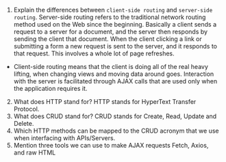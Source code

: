 1.  Explain the differences between `client-side routing` and `server-side routing`.
Server-side routing refers to the traditional network routing method used on
  the Web since the beginning. Basically a client sends a request to a server for a document, and the server then responds by sending the client that document. When the client clicking a link or submitting a form a new request is sent to the server, and it responds to that request. This involves a whole lot of page refreshes.
- Client-side routing means that the client is doing all of the real heavy        lifting, when changing views and moving data around goes. Interaction with the
  server is facilitated through AJAX calls that are used only when the application
  requires it.
2.  What does HTTP stand for?
HTTP stands for HyperText Transfer Protocol.
3.  What does CRUD stand for?
CRUD stands for Create, Read, Update and Delete.
4.  Which HTTP methods can be mapped to the CRUD acronym that we use when interfacing with APIs/Servers.
5.  Mention three tools we can use to make AJAX requests
Fetch, Axios, and raw HTML
